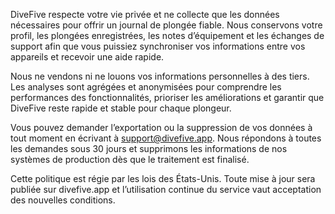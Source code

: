 DiveFive respecte votre vie privée et ne collecte que les données nécessaires pour offrir un journal de plongée fiable. Nous conservons votre profil, les plongées enregistrées, les notes d’équipement et les échanges de support afin que vous puissiez synchroniser vos informations entre vos appareils et recevoir une aide rapide.

Nous ne vendons ni ne louons vos informations personnelles à des tiers. Les analyses sont agrégées et anonymisées pour comprendre les performances des fonctionnalités, prioriser les améliorations et garantir que DiveFive reste rapide et stable pour chaque plongeur.

Vous pouvez demander l’exportation ou la suppression de vos données à tout moment en écrivant à support@divefive.app. Nous répondons à toutes les demandes sous 30 jours et supprimons les informations de nos systèmes de production dès que le traitement est finalisé.

Cette politique est régie par les lois des États-Unis. Toute mise à jour sera publiée sur divefive.app et l’utilisation continue du service vaut acceptation des nouvelles conditions.
